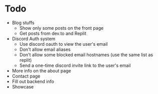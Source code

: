 # Todo

 - Blog stuffs
   - Show only some posts on the front page
   - Get posts from dev.to and Replit
 - Discord Auth system
   - Use discord oauth to view the user's email
   - Don't allow email aliases
   - Don't allow some blocked email hostnames (use the same list as replit)
   - Send a one-time discord invite link to the user's email
 - More info on the about page
 - Contact page
 - Fill out backend info
 - Showcase